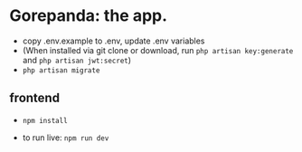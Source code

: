 # Gorepanda: the app.

- copy .env.example to .env, update .env variables
- (When installed via git clone or download, run `php artisan key:generate` and `php artisan jwt:secret`)
- `php artisan migrate`

## frontend
- `npm install`

- to run live: `npm run dev`
